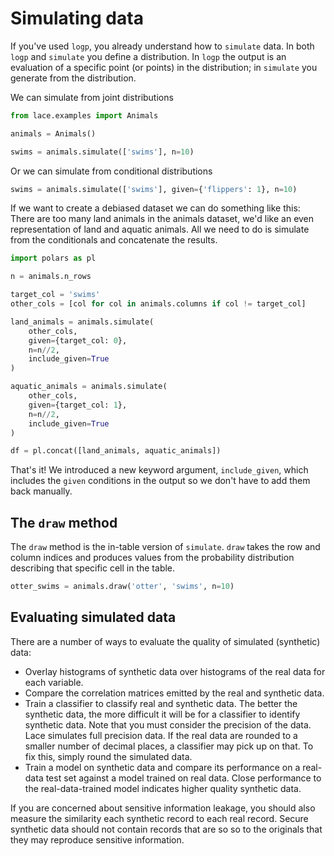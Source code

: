 # Simulating data

If you've used `logp`, you already understand how to `simulate` data. In both
`logp` and `simulate` you define a distribution. In `logp` the output is an
evaluation of a specific point (or points) in the distribution; in `simulate`
you generate from the distribution.

We can simulate from joint distributions

```python
from lace.examples import Animals

animals = Animals()

swims = animals.simulate(['swims'], n=10)
```

Or we can simulate from conditional distributions

```python
swims = animals.simulate(['swims'], given={'flippers': 1}, n=10)
```

If we want to create a debiased dataset we can do something like this: There
are too many land animals in the animals dataset, we'd like an even
representation of land and aquatic animals. All we need to do is simulate from
the conditionals and concatenate the results.

```python
import polars as pl

n = animals.n_rows

target_col = 'swims'
other_cols = [col for col in animals.columns if col != target_col]

land_animals = animals.simulate(
    other_cols,
    given={target_col: 0},
    n=n//2,
    include_given=True
)

aquatic_animals = animals.simulate(
    other_cols,
    given={target_col: 1},
    n=n//2,
    include_given=True
)

df = pl.concat([land_animals, aquatic_animals])
```

That's it! We introduced a new keyword argument, `include_given`, which
includes the `given` conditions in the output so we don't have to add them back
manually.

## The `draw` method

The `draw` method is the in-table version of `simulate`. `draw` takes the row
and column indices and produces values from the probability distribution
describing that specific cell in the table.

```python
otter_swims = animals.draw('otter', 'swims', n=10)
```

## Evaluating simulated data

There are a number of ways to evaluate the quality of simulated (synthetic)
data:

-  Overlay histograms of synthetic data over histograms of the real data for
    each variable.
- Compare the correlation matrices emitted by the real and synthetic data.
- Train a classifier to classify real and synthetic data.  The better the
    synthetic data, the more difficult it will be for a classifier to identify
    synthetic data. Note that you must consider the precision of the data. Lace
    simulates full precision data. If the real data are rounded to a smaller
    number of decimal places, a classifier may pick up on that. To fix this,
    simply round the simulated data.
- Train a model on synthetic data and compare its performance on a real-data
    test set against a model trained on real data. Close performance to the
    real-data-trained model indicates higher quality synthetic data.

If you are concerned about sensitive information leakage, you should also
measure the similarity each synthetic record to each real record. Secure
synthetic data should not contain records that are so so to the originals that
they may reproduce sensitive information.
